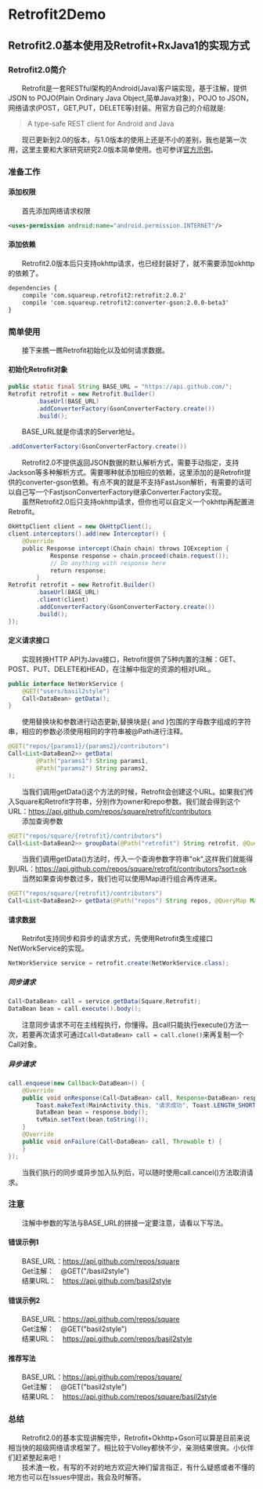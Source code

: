# Retrofit2Demo
## Retrofit2.0基本使用及Retrofit+RxJava1的实现方式
### Retrofit2.0简介  
　　Retrofit是一套RESTful架构的Android(Java)客户端实现，基于注解，提供JSON to POJO(Plain Ordinary Java Object,简单Java对象)，POJO to JSON，网络请求(POST，GET,PUT，DELETE等)封装。用官方自己的介绍就是:
>A type-safe REST client for Android and Java

　　现已更新到2.0的版本，与1.0版本的使用上还是不小的差别，我也是第一次用，这里主要和大家研究研究2.0版本简单使用。也可参详[官方示例](http://square.github.io/retrofit/)。
<!--more-->  
### 准备工作
#### 添加权限 
　　首先添加网络请求权限
```xml
<uses-permission android:name="android.permission.INTERNET"/>
```
#### 添加依赖
　　Retrofit2.0版本后只支持okhttp请求，也已经封装好了，就不需要添加okhttp的依赖了。
```xml
dependencies {
    compile 'com.squareup.retrofit2:retrofit:2.0.2'
    compile 'com.squareup.retrofit2:converter-gson:2.0.0-beta3'
}
```
### 简单使用
　　接下来瞧一瞧Retrofit初始化以及如何请求数据。
#### 初始化Retrofit对象
```java
public static final String BASE_URL = "https://api.github.com/";
Retrofit retrofit = new Retrofit.Builder()
        .baseUrl(BASE_URL)
        .addConverterFactory(GsonConverterFactory.create())
        .build();
```
　　BASE_URL就是你请求的Server地址。
```java
.addConverterFactory(GsonConverterFactory.create())
```
　　Retrofit2.0不提供返回JSON数据的默认解析方式，需要手动指定，支持Jackson等多种解析方式。需要哪种就添加相应的依赖，这里添加的是Retrofit提供的converter-gson依赖。有点不爽的就是不支持FastJson解析，有需要的话可以自己写一个FastjsonConverterFactory继承Converter.Factory实现。  
　　虽然Retrofit2.0后只支持okhttp请求，但你也可以自定义一个okhttp再配置进Retrofit。
```java
OkHttpClient client = new OkHttpClient();
client.interceptors().add(new Interceptor() {
    @Override
    public Response intercept(Chain chain) throws IOException {
            Response response = chain.proceed(chain.request());
            // Do anything with response here
            return response;
        }
Retrofit retrofit = new Retrofit.Builder()
        .baseUrl(BASE_URL)
        .client(client)
        .addConverterFactory(GsonConverterFactory.create())
        .build();
});
```
#### 定义请求接口
　　实现转换HTTP API为Java接口，Retrofit提供了5种内置的注解：GET、POST、PUT、DELETE和HEAD，在注解中指定的资源的相对URL。
```java
public interface NetWorkService {
	@GET("users/basil2style")
    Call<DataBean> getData();
}
```
　　使用替换块和参数进行动态更新,替换块是{ and }包围的字母数字组成的字符串，相应的参数必须使用相同的字符串被@Path进行注释。
```java
@GET("repos/{params1}/{params2}/contributors")
Call<List<DataBean2>> getData(
        @Path("params1") String params1,
        @Path("params2") String params2,
);
```
　　当我们调用getData()这个方法的时候，Retrofit会创建这个URL。如果我们传入Square和Retrofit字符串，分别作为owner和repo参数。我们就会得到这个URL：https://api.github.com/repos/square/retrofit/contributors  
　　添加查询参数
```java
@GET("repos/square/{retrofit}/contributors")
Call<List<DataBean2>> groupData(@Path("retrofit") String retrofit, @Query("sort") String sort);
```
　　当我们调用getData()方法时，传入一个查询参数字符串"ok",这样我们就能得到URL：https://api.github.com/repos/square/retrofit/contributors?sort=ok  
　　当然如果查询参数过多，我们也可以使用Map进行组合再传进来。
```java
@GET("repos/square/{retrofit}/contributors")
Call<List<DataBean2>> getData(@Path("repos") String repos, @QueryMap Map<String, String> parameters);
```
#### 请求数据
　　Retrifot支持同步和异步的请求方式，先使用Retrofit类生成接口NetWorkService的实现。
```java
NetWorkService service = retrofit.create(NetWorkService.class);
```
##### 同步请求
```java
Call<DataBean> call = service.getData(Square,Retrofit);
DataBean bean = call.execute().body();
```
　　注意同步请求不可在主线程执行，你懂得。且call只能执行execute()方法一次，若要再次请求可通过`Call<DataBean> call = call.clone()`来再复制一个Call对象。
##### 异步请求
```java
call.enqueue(new Callback<DataBean>() {
    @Override
    public void onResponse(Call<DataBean> call, Response<DataBean> response) {
        Toast.makeText(MainActivity.this, "请求成功", Toast.LENGTH_SHORT).show();
        DataBean bean = response.body();
        tvMain.setText(bean.toString());
    }
    @Override
    public void onFailure(Call<DataBean> call, Throwable t) {
    }
});
```
　　当我们执行的同步或异步加入队列后，可以随时使用call.cancel()方法取消请求。
### 注意
　　注解中参数的写法与BASE_URL的拼接一定要注意，请看以下写法。
#### 错误示例1
　　BASE_URL：https://api.github.com/repos/square  
　　Get注解：　@GET("/basil2style")  
　　结果URL：　https://api.github.com/basil2style
#### 错误示例2
　　BASE_URL：https://api.github.com/repos/square  
　　Get注解：　@GET("basil2style")  
　　结果URL：　https://api.github.com/repos/basil2style
#### 推荐写法
　　BASE_URL：https://api.github.com/repos/square/  
　　Get注解：　@GET("basil2style")  
　　结果URL：　https://api.github.com/repos/square/basil2style
### 总结
　　Retrofit2.0的基本实现讲解完毕，Retrofit+Okhttp+Gson可以算是目前来说相当快的超级网络请求框架了。相比较于Volley都快不少，亲测结果很爽。小伙伴们赶紧整起来吧！  
　　技术渣一枚，有写的不对的地方欢迎大神们留言指正，有什么疑惑或者不懂的地方也可以在Issues中提出，我会及时解答。

